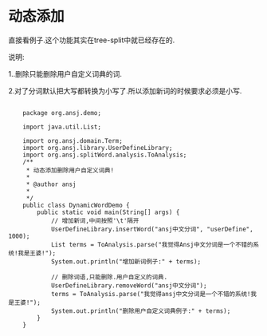 # 动态添加

直接看例子.这个功能其实在tree-split中就已经存在的.

说明:

1..删除只能删除用户自定义词典的词.

2.对了分词默认把大写都转换为小写了.所以添加新词的时候要求必须是小写.
<pre><code>
	package org.ansj.demo;
	
	import java.util.List;
	
	import org.ansj.domain.Term;
	import org.ansj.library.UserDefineLibrary;
	import org.ansj.splitWord.analysis.ToAnalysis;
	/**
	 * 动态添加删除用户自定义词典!
	 * 
	 * @author ansj
	 * 
	 */
	public class DynamicWordDemo {
		public static void main(String[] args) {
			// 增加新词,中间按照'\t'隔开
			UserDefineLibrary.insertWord("ansj中文分词", "userDefine", 1000);
			List<Term> terms = ToAnalysis.parse("我觉得Ansj中文分词是一个不错的系统!我是王婆!");
			System.out.println("增加新词例子:" + terms);
	
			// 删除词语,只能删除.用户自定义的词典.
			UserDefineLibrary.removeWord("ansj中文分词");
			terms = ToAnalysis.parse("我觉得ansj中文分词是一个不错的系统!我是王婆!");
			System.out.println("删除用户自定义词典例子:" + terms);
		}
	}

</pre></code>
